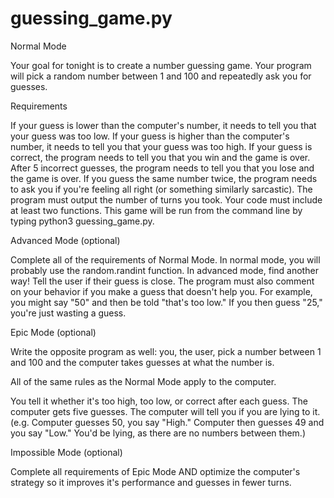 # guessing_game.py

Normal Mode

Your goal for tonight is to create a number guessing game. Your program will pick a random number between 1 and 100 and repeatedly ask you for guesses.

Requirements

If your guess is lower than the computer's number, it needs to tell you that your guess was too low.
If your guess is higher than the computer's number, it needs to tell you that your guess was too high.
If your guess is correct, the program needs to tell you that you win and the game is over.
After 5 incorrect guesses, the program needs to tell you that you lose and the game is over.
If you guess the same number twice, the program needs to ask you if you're feeling all right (or something similarly sarcastic).
The program must output the number of turns you took.
Your code must include at least two functions.
This game will be run from the command line by typing python3 guessing_game.py.

Advanced Mode (optional)

Complete all of the requirements of Normal Mode.
In normal mode, you will probably use the random.randint function. In advanced mode, find another way!
Tell the user if their guess is close.
The program must also comment on your behavior if you make a guess that doesn't help you. For example, you might say "50" and then be told "that's too low." If you then guess "25," you're just wasting a guess.

Epic Mode (optional)

Write the opposite program as well: you, the user, pick a number between 1 and 100 and the computer takes guesses at what the number is.

All of the same rules as the Normal Mode apply to the computer.

You tell it whether it's too high, too low, or correct after each guess.
The computer gets five guesses.
The computer will tell you if you are lying to it. (e.g. Computer guesses 50, you say "High." Computer then guesses 49 and you say "Low." You'd be lying, as there are no numbers between them.)

Impossible Mode (optional)

Complete all requirements of Epic Mode AND optimize the computer's strategy so it improves it's performance and guesses in fewer turns.
